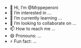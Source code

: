 - 👋 Hi, I’m @Mrppeperoni
- 👀 I’m interested in ...
- 🌱 I’m currently learning ...
- 💞️ I’m looking to collaborate on ...
- 📫 How to reach me ...
- 😄 Pronouns: ...
- ⚡ Fun fact: ...

<!---
Mrppeperoni/Mrppeperoni is a ✨ special ✨ repository because its `README.md` (this file) appears on your GitHub profile.
You can click the Preview link to take a look at your changes.
--->
